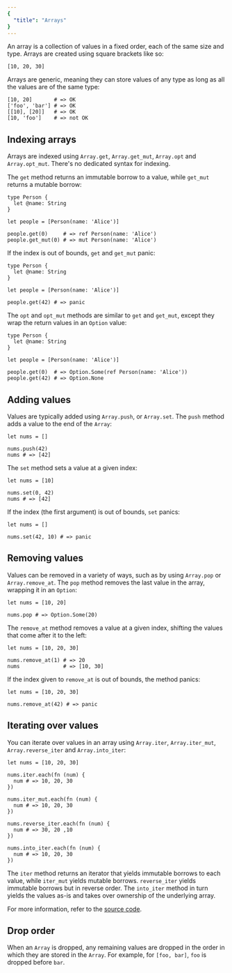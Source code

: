 ```yaml
---
{
  "title": "Arrays"
}
---
```


An array is a collection of values in a fixed order, each of the same size and
type. Arrays are created using square brackets like so:

```inko
[10, 20, 30]
```

Arrays are generic, meaning they can store values of any type as long as all the
values are of the same type:

```inko
[10, 20]       # => OK
['foo', 'bar'] # => OK
[[10], [20]]   # => OK
[10, 'foo']    # => not OK
```

## Indexing arrays

Arrays are indexed using `Array.get`, `Array.get_mut`, `Array.opt` and
`Array.opt_mut`. There's no dedicated syntax for indexing.

The `get` method returns an immutable borrow to a value, while `get_mut` returns
a mutable borrow:

```inko
type Person {
  let @name: String
}

let people = [Person(name: 'Alice')]

people.get(0)     # => ref Person(name: 'Alice')
people.get_mut(0) # => mut Person(name: 'Alice')
```

If the index is out of bounds, `get` and `get_mut` panic:

```inko
type Person {
  let @name: String
}

let people = [Person(name: 'Alice')]

people.get(42) # => panic
```

The `opt` and `opt_mut` methods are similar to `get` and `get_mut`, except they
wrap the return values in an `Option` value:

```inko
type Person {
  let @name: String
}

let people = [Person(name: 'Alice')]

people.get(0)  # => Option.Some(ref Person(name: 'Alice'))
people.get(42) # => Option.None
```

## Adding values

Values are typically added using `Array.push`, or `Array.set`. The `push` method
adds a value to the end of the `Array`:

```inko
let nums = []

nums.push(42)
nums # => [42]
```

The `set` method sets a value at a given index:

```inko
let nums = [10]

nums.set(0, 42)
nums # => [42]
```

If the index (the first argument) is out of bounds, `set` panics:

```inko
let nums = []

nums.set(42, 10) # => panic
```

## Removing values

Values can be removed in a variety of ways, such as by using `Array.pop` or
`Array.remove_at`. The `pop` method removes the last value in the array,
wrapping it in an `Option`:

```inko
let nums = [10, 20]

nums.pop # => Option.Some(20)
```

The `remove_at` method removes a value at a given index, shifting the values
that come after it to the left:

```inko
let nums = [10, 20, 30]

nums.remove_at(1) # => 20
nums              # => [10, 30]
```

If the index given to `remove_at` is out of bounds, the method panics:

```inko
let nums = [10, 20, 30]

nums.remove_at(42) # => panic
```

## Iterating over values

You can iterate over values in an array using `Array.iter`, `Array.iter_mut`,
`Array.reverse_iter` and `Array.into_iter`:

```inko
let nums = [10, 20, 30]

nums.iter.each(fn (num) {
  num # => 10, 20, 30
})

nums.iter_mut.each(fn (num) {
  num # => 10, 20, 30
})

nums.reverse_iter.each(fn (num) {
  num # => 30, 20 ,10
})

nums.into_iter.each(fn (num) {
  num # => 10, 20, 30
})
```

The `iter` method returns an iterator that yields immutable borrows to each
value, while `iter_mut` yields mutable borrows. `reverse_iter` yields immutable
borrows but in reverse order. The `into_iter` method in turn yields the values
as-is and takes over ownership of the underlying array.

For more information, refer to the [source
code](https://github.com/inko-lang/inko/blob/main/std/src/std/array.inko).

## Drop order

When an `Array` is dropped, any remaining values are dropped in the order in
which they are stored in the `Array`. For example, for `[foo, bar]`, `foo` is
dropped before `bar`.
